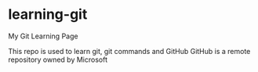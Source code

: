 # learning-git
My Git Learning Page

This repo is used to learn git, git commands and GitHub
GitHub is a remote repository owned by Microsoft
